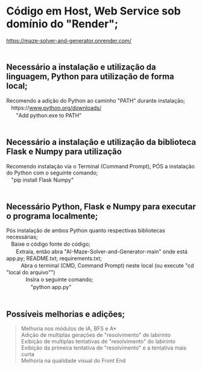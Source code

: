 # Código em Host, Web Service sob domínio do "Render"; 
  https://maze-solver-and-generator.onrender.com/  
ㅤ  
## Necessário a instalação e utilização da linguagem, Python para utilização de forma local;  
Recomendo a adição do Python ao caminho "PATH" durante instalação;  
ㅤhttps://www.python.org/downloads/  
ㅤㅤ"Add python.exe to PATH"  
ㅤ  
## Necessário a instalação e utilização da biblioteca Flask e Numpy para utilização  
Recomendo instalação via o Terminal (Command Prompt), PÓS a instalação do Python com o seguinte comando;  
ㅤ"pip install Flask Numpy"  
ㅤ  
## Necessário Python, Flask e Numpy para executar o programa localmente;  
Pós instalação de ambos Python quanto respectivas bibliotecas necessárias;  
ㅤBaixe o código fonte do código;  
ㅤㅤExtraia, então abra "AI-Maze-Solver-and-Generator-main" onde está app.py; README.txt; requirements.txt;  
ㅤㅤㅤAbra o terminal (CMD, Command Prompt) neste local (ou execute "cd "local do arquivo"")  
ㅤㅤㅤㅤInsira o seguinte comando;  
ㅤㅤㅤㅤㅤ"python app.py"  
ㅤ  
## Possíveis melhorias e adições;  
>Melhoria nos módulos de IA, BFS e A*  
>Adição de multiplas gerações de "resolvimento" de labirinto  
>Exibição de multiplas tentativas de "resolvimento" do labirinto  
>Exibição da primeira tentativa de "resolvimento" e a tentativa mais curta  
>Melhoria na qualidade visual do Front End  
